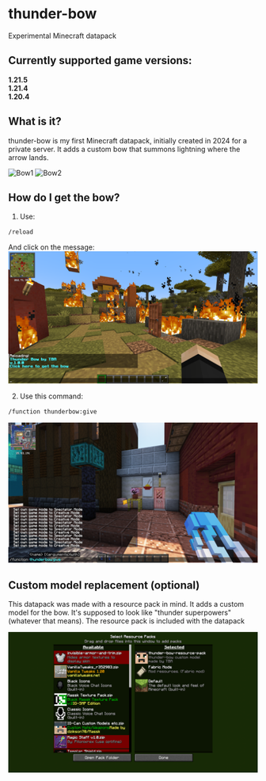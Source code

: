 # thunder-bow
Experimental Minecraft datapack

## Currently supported game versions:
**1.21.5**<br>
**1.21.4**<br>
**1.20.4**<br>

## What is it?
thunder-bow is my first Minecraft datapack, initially created in 2024 for a private server. It adds a custom bow that summons lightning where the arrow lands.

![Bow1](https://github.com/TBA-0/thunder-bow/blob/2c14613261dd3a657f165b478f12b8157044917d/github-assets/1.png)
![Bow2](https://github.com/TBA-0/thunder-bow/blob/2c14613261dd3a657f165b478f12b8157044917d/github-assets/2.png)

## How do I get the bow?
1. Use:
```bash
/reload
```
And click on the message:
![Bow5](https://github.com/TBA-0/thunder-bow/blob/329f9a6d304ff6ed7b8dcf630dfe708c8fd57427/github-assets/5.png)

2. Use this command:
```bash
/function thunderbow:give
```
![Bow3](https://github.com/TBA-0/thunder-bow/blob/2c14613261dd3a657f165b478f12b8157044917d/github-assets/3.png)

## Custom model replacement (optional) 
This datapack was made with a resource pack in mind. It adds a custom model for the bow. It's supposed to look like "thunder superpowers" (whatever that means).
The resource pack is included with the datapack

![Bow4](https://github.com/TBA-0/thunder-bow/blob/535c05b9bedd248dd9cef3b57d84ce32bb113e1a/github-assets/4.png)
